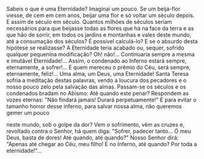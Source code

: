 
Sabeis o que é uma Eternidade? Imaginai um pouco. Se um beija-flor viesse, de cem em cem anos, beijar uma flor e só voltar um século depois. E assim de século em século. Quantos milhões de séculos seriam necessários para que beijasse todas as flores que há na face da terra e as que hão de sorrir, em todos os jardins e montanhas e vales deste mundo, até a consumação dos séculos? É possível calculá-lo? E se o absurdo desta hipótese se realizasse? A Eternidade teria acabado ou, sequer, sofrido qualquer pequenina modificação? Oh! não!\... Continuaria sempre a mesma e imutável Eternidade!\... Assim, o condenado ao Inferno estará sempre, eternamente, a sofrer!\... E quem mereceu o prêmio do Céu, será sempre, eternamente, feliz!\... Uma alma, um Deus, uma Eternidade! Santa Teresa sofria a meditação destas palavras, vendo a loucura dos pecadores e o nosso pouco zelo pela salvação das almas. Passam-se os séculos e os condenados bradam no Abismo: Até quando este penar? Respondem as vozes eternas: "Não findará jamais! Durará perpetuamente!" E para evitar o tamanho horror desse inferno, para salvar nossa alma, não queremos gemer um pouco

neste mundo, sob o golpe da dor? Vem o sofrimento, vêm as cruzes e, revoltado contra o Senhor, há quem diga: "Sofrer, padecer tanto\... Ó meu Deus, basta de dores! Até quando, até quando?" Nosso Senhor dirá: "Apenas até chegar ao Céu, meu filho! E no Inferno, até quando? Por toda a eternidade!"\...


